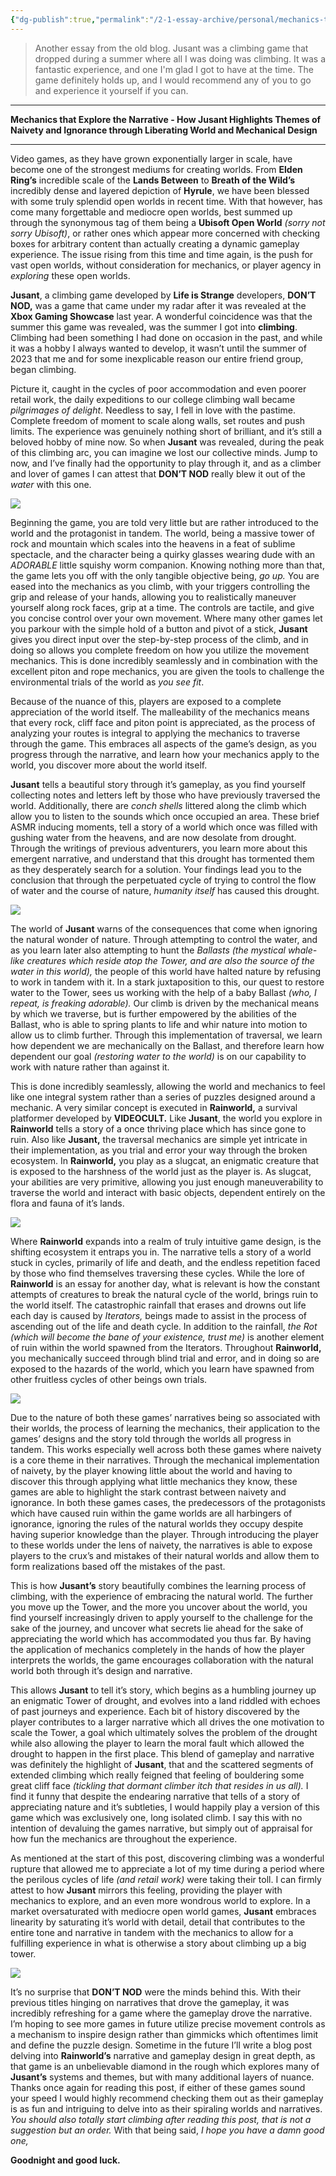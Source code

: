 ```yaml
---
{"dg-publish":true,"permalink":"/2-1-essay-archive/personal/mechanics-that-explore-the-narrative-how-jusant-highlights-themes-of-naivety-and-ignorance-through-liberating-world-and-mechanical-design/","created":"2025-07-03T13:01:30.476+02:00","updated":"2025-07-03T13:03:40.179+02:00"}
---
```


> Another essay from the old blog. Jusant was a climbing game that dropped during a summer where all I was doing was climbing. It was a fantastic experience, and one I'm glad I got to have at the time. The game definitely holds up, and I would recommend any of you to go and experience it yourself if you can.
- - - - - 

**Mechanics that Explore the Narrative - How Jusant Highlights Themes of Naivety and Ignorance through Liberating World and Mechanical Design**

- - - - - 

Video games, as they have grown exponentially larger in scale, have become one of the strongest mediums for creating worlds. From **Elden Ring’s** incredible scale of the **Lands Between** to **Breath of the Wild’s** incredibly dense and layered depiction of **Hyrule**, we have been blessed with some truly splendid open worlds in recent time. With that however, has come many forgettable and mediocre open worlds, best summed up through the synonymous tag of them being a **Ubisoft Open World** _(sorry not sorry Ubisoft)_, or rather ones which appear more concerned with checking boxes for arbitrary content than actually creating a dynamic gameplay experience. The issue rising from this time and time again, is the push for vast open worlds, without consideration for mechanics, or player agency in _exploring_ these open worlds.

**Jusant**, a climbing game developed by **Life is Strange** developers, **DON’T NOD,** was a game that came under my radar after it was revealed at the **Xbox Gaming Showcase** last year. A wonderful coincidence was that the summer this game was revealed, was the summer I got into **climbing**. Climbing had been something I had done on occasion in the past, and while it was a hobby I always wanted to develop, it wasn’t until the summer of 2023 that me and for some inexplicable reason our entire friend group, began climbing.

Picture it, caught in the cycles of poor accommodation and even poorer retail work, the daily expeditions to our college climbing wall became _pilgrimages of delight_. Needless to say, I fell in love with the pastime. Complete freedom of moment to scale along walls, set routes and push limits. The experience was genuinely nothing short of brilliant, and it’s still a beloved hobby of mine now. So when **Jusant** was revealed, during the peak of this climbing arc, you can imagine we lost our collective minds. Jump to now, and I’ve finally had the opportunity to play through it, and as a climber and lover of games I can attest that **DON’T NOD** really blew it out of the _water_ with this one.

![](https://loranlounge.files.wordpress.com/2024/01/image-13.png?w=1024)

Beginning the game, you are told very little but are rather introduced to the world and the protagonist in tandem. The world, being a massive tower of rock and mountain which scales into the heavens in a feat of sublime spectacle, and the character being a quirky glasses wearing dude with an _ADORABLE_ little squishy worm companion. Knowing nothing more than that, the game lets you off with the only tangible objective being, _go up._ You are eased into the mechanics as you climb, with your triggers controlling the grip and release of your hands, allowing you to realistically maneuver yourself along rock faces, grip at a time. The controls are tactile, and give you concise control over your own movement. Where many other games let you parkour with the simple hold of a button and pivot of a stick, **Jusant** gives you direct input over the step-by-step process of the climb, and in doing so allows you complete freedom on how you utilize the movement mechanics. This is done incredibly seamlessly and in combination with the excellent piton and rope mechanics, you are given the tools to challenge the environmental trials of the world as _you see fit_. 

Because of the nuance of this, players are exposed to a complete appreciation of the world itself. The malleability of the mechanics means that every rock, cliff face and piton point is appreciated, as the process of analyzing your routes is integral to applying the mechanics to traverse through the game. This embraces all aspects of the game’s design, as you progress through the narrative, and learn how your mechanics apply to the world, you discover more about the world itself.

**Jusant** tells a beautiful story through it’s gameplay, as you find yourself collecting notes and letters left by those who have previously traversed the world. Additionally, there are _conch shells_ littered along the climb which allow you to listen to the sounds which once occupied an area. These brief ASMR inducing moments, tell a story of a world which once was filled with gushing water from the heavens, and are now desolate from drought. Through the writings of previous adventurers, you learn more about this emergent narrative, and understand that this drought has tormented them as they desperately search for a solution. Your findings lead you to the conclusion that through the perpetuated cycle of trying to control the flow of water and the course of nature, _humanity itself_ has caused this drought.

![](https://loranlounge.files.wordpress.com/2024/01/image-14.png?w=1024)

The world of **Jusant** warns of the consequences that come when ignoring the natural wonder of nature. Through attempting to control the water, and as you learn later also attempting to hunt the _Ballasts (the mystical whale-like creatures which reside atop the Tower, and are also the source of the water in this world),_ the people of this world have halted nature by refusing to work in tandem with it. In a stark juxtaposition to this, our quest to restore water to the Tower, sees us working with the help of a baby Ballast _(who, I repeat, is freaking adorable)._ Our climb is driven by the mechanical means by which we traverse, but is further empowered by the abilities of the Ballast, who is able to spring plants to life and whir nature into motion to allow us to climb further. Through this implementation of traversal, we learn how dependent we are mechanically on the Ballast, and therefore learn how dependent our goal _(restoring water to the world)_ is on our capability to work with nature rather than against it.

This is done incredibly seamlessly, allowing the world and mechanics to feel like one integral system rather than a series of puzzles designed around a mechanic. A very similar concept is executed in **Rainworld,** a survival platformer developed by **VIDEOCULT.** Like **Jusant**, the world you explore in **Rainworld** tells a story of a once thriving place which has since gone to ruin. Also like **Jusant,** the traversal mechanics are simple yet intricate in their implementation, as you trial and error your way through the broken ecosystem. In **Rainworld,** you play as a slugcat, an enigmatic creature that is exposed to the harshness of the world just as the player is. As slugcat, your abilities are very primitive, allowing you just enough maneuverability to traverse the world and interact with basic objects, dependent entirely on the flora and fauna of it’s lands.

![](https://loranlounge.files.wordpress.com/2024/01/image-15.png?w=1024)

Where **Rainworld** expands into a realm of truly intuitive game design, is the shifting ecosystem it entraps you in. The narrative tells a story of a world stuck in cycles, primarily of life and death, and the endless repetition faced by those who find themselves traversing these cycles. While the lore of **Rainworld** is an essay for another day, what is relevant is how the constant attempts of creatures to break the natural cycle of the world, brings ruin to the world itself. The catastrophic rainfall that erases and drowns out life each day is caused by _Iterators,_ beings made to assist in the process of ascending out of the life and death cycle. In addition to the rainfall, _the Rot (which will become the bane of your existence, trust me)_ is another element of ruin within the world spawned from the Iterators. Throughout **Rainworld,** you mechanically succeed through blind trial and error, and in doing so are exposed to the hazards of the world, which you learn have spawned from other fruitless cycles of other beings own trials.

![](https://loranlounge.files.wordpress.com/2024/01/image-16.png?w=1024)

Due to the nature of both these games’ narratives being so associated with their worlds, the process of learning the mechanics, their application to the games’ designs and the story told through the worlds all progress in tandem. This works especially well across both these games where naivety is a core theme in their narratives. Through the mechanical implementation of naivety, by the player knowing little about the world and having to discover this through applying what little mechanics they know, these games are able to highlight the stark contrast between naivety and ignorance. In both these games cases, the predecessors of the protagonists which have caused ruin within the game worlds are all harbingers of ignorance, ignoring the rules of the natural worlds they occupy despite having superior knowledge than the player. Through introducing the player to these worlds under the lens of naivety, the narratives is able to expose players to the crux’s and mistakes of their natural worlds and allow them to form realizations based off the mistakes of the past.

This is how **Jusant’s** story beautifully combines the learning process of climbing, with the experience of embracing the natural world. The further you move up the Tower, and the more you uncover about the world, you find yourself increasingly driven to apply yourself to the challenge for the sake of the journey, and uncover what secrets lie ahead for the sake of appreciating the world which has accommodated you thus far. By having the application of mechanics completely in the hands of how the player interprets the worlds, the game encourages collaboration with the natural world both through it’s design and narrative.

This allows **Jusant** to tell it’s story, which begins as a humbling journey up an enigmatic Tower of drought, and evolves into a land riddled with echoes of past journeys and experience. Each bit of history discovered by the player contributes to a larger narrative which all drives the one motivation to scale the Tower, a goal which ultimately solves the problem of the drought while also allowing the player to learn the moral fault which allowed the drought to happen in the first place. This blend of gameplay and narrative was definitely the highlight of **Jusant**, that and the scattered segments of extended climbing which really feigned that feeling of bouldering some great cliff face _(tickling that dormant climber itch that resides in us all)._ I find it funny that despite the endearing narrative that tells of a story of appreciating nature and it’s subtleties, I would happily play a version of this game which was exclusively one, long isolated climb. I say this with no intention of devaluing the games narrative, but simply out of appraisal for how fun the mechanics are throughout the experience.

As mentioned at the start of this post, discovering climbing was a wonderful rupture that allowed me to appreciate a lot of my time during a period where the perilous cycles of life _(and retail work)_ were taking their toll. I can firmly attest to how **Jusant** mirrors this feeling, providing the player with mechanics to explore, and an even more wondrous world to explore. In a market oversaturated with mediocre open world games, **Jusant** embraces linearity by saturating it’s world with detail, detail that contributes to the entire tone and narrative in tandem with the mechanics to allow for a fulfilling experience in what is otherwise a story about climbing up a big tower. 

![](https://loranlounge.files.wordpress.com/2024/01/image-17.png?w=1024)

It’s no surprise that **DON’T NOD** were the minds behind this. With their previous titles hinging on narratives that drove the gameplay, it was incredibly refreshing for a game where the gameplay drove the narrative. I’m hoping to see more games in future utilize precise movement controls as a mechanism to inspire design rather than gimmicks which oftentimes limit and define the puzzle design. Sometime in the future I’ll write a blog post delving into **Rainworld’s** narrative and gameplay design in great depth, as that game is an unbelievable diamond in the rough which explores many of **Jusant’s** systems and themes, but with many additional layers of nuance. Thanks once again for reading this post, if either of these games sound your speed I would highly recommend checking them out as their gameplay is as fun and intriguing to delve into as their spiraling worlds and narratives. _You should also totally start climbing after reading this post, that is not a suggestion but an order._ With that being said, _I hope you have a damn good one,_ 

**Goodnight and good luck.**